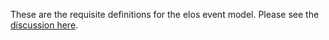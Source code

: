 These are the requisite definitions for the elos event model. Please see the [discussion here](https://github.com/elos/documentation/blob/master/guide/4%20-%20Event%20Model.md).
